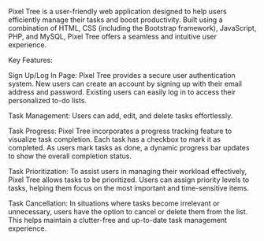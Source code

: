 Pixel Tree is a user-friendly web application designed to help users efficiently manage their tasks and boost productivity. Built using a combination of HTML, CSS (including the Bootstrap framework), JavaScript, PHP, and MySQL, Pixel Tree offers a seamless and intuitive user experience.

Key Features:

Sign Up/Log In Page: Pixel Tree provides a secure user authentication system. New users can create an account by signing up with their email address and password. Existing users can easily log in to access their personalized to-do lists.

Task Management: Users can add, edit, and delete tasks effortlessly.

Task Progress: Pixel Tree incorporates a progress tracking feature to visualize task completion. Each task has a checkbox to mark it as completed. As users mark tasks as done, a dynamic progress bar updates to show the overall completion status.

Task Prioritization: To assist users in managing their workload effectively, Pixel Tree allows tasks to be prioritized. Users can assign priority levels to tasks, helping them focus on the most important and time-sensitive items.

Task Cancellation: In situations where tasks become irrelevant or unnecessary, users have the option to cancel or delete them from the list. This helps maintain a clutter-free and up-to-date task management experience.

